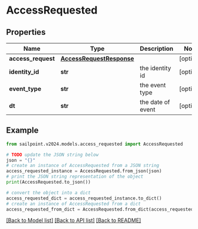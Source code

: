 # AccessRequested


## Properties

Name | Type | Description | Notes
------------ | ------------- | ------------- | -------------
**access_request** | [**AccessRequestResponse**](AccessRequestResponse.md) |  | [optional] 
**identity_id** | **str** | the identity id | [optional] 
**event_type** | **str** | the event type | [optional] 
**dt** | **str** | the date of event | [optional] 

## Example

```python
from sailpoint.v2024.models.access_requested import AccessRequested

# TODO update the JSON string below
json = "{}"
# create an instance of AccessRequested from a JSON string
access_requested_instance = AccessRequested.from_json(json)
# print the JSON string representation of the object
print(AccessRequested.to_json())

# convert the object into a dict
access_requested_dict = access_requested_instance.to_dict()
# create an instance of AccessRequested from a dict
access_requested_from_dict = AccessRequested.from_dict(access_requested_dict)
```
[[Back to Model list]](../README.md#documentation-for-models) [[Back to API list]](../README.md#documentation-for-api-endpoints) [[Back to README]](../README.md)


